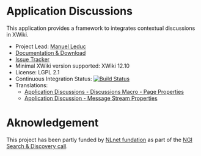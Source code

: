# Application Discussions

This application provides a framework to integrates contextual discussions in XWiki.

* Project Lead: [Manuel Leduc](https://www.xwiki.org/xwiki/bin/view/XWiki/mleduc)
* [Documentation & Download](https://extensions.xwiki.org/xwiki/bin/view/Extension/Discussions%20Application/)
* [Issue Tracker](https://jira.xwiki.org/projects/DISCUSSION)
* Minimal XWiki version supported: XWiki 12.10
* License: LGPL 2.1
* Continuous Integration Status: [![Build Status](https://ci.xwiki.org/job/XWiki%20Contrib/job/application-discussions/job/main/badge/icon)](https://ci.xwiki.org/job/XWiki%20Contrib/job/application-discussions/job/main/)
* Translations:
    * [Application Discussions - Discussions Macro - Page Properties](https://l10n.xwiki.org/projects/xwiki-contrib/application-discussions-discussions-ui-page-properties/)
    * [Application Discussion - Message Stream Properties](https://l10n.xwiki.org/projects/xwiki-contrib/application-discussion-message-stream-properties/)

# Aknowledgement

This project has been partly funded by [NLnet fundation](https://nlnet.nl) as part of the [NGI Search & Discovery call](https://nlnet.nl/project/WikiActivityPub/).